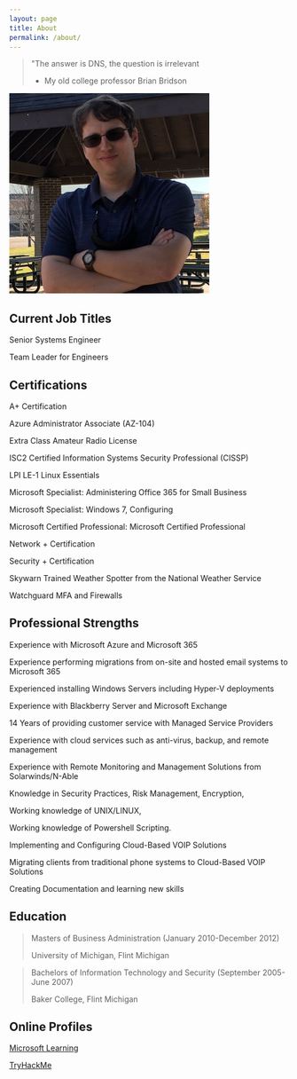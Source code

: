 ```yaml
---
layout: page
title: About
permalink: /about/
---
```


> "The answer is DNS, the question is irrelevant
> - My old college professor Brian Bridson

![Yes, this is really me](/images/91954742.png)


## Current Job Titles

Senior Systems Engineer

Team Leader for Engineers

## Certifications

A+ Certification

Azure Administrator Associate (AZ-104)

Extra Class Amateur Radio License

ISC2 Certified Information Systems Security Professional (CISSP) 

LPI LE-1 Linux Essentials

Microsoft Specialist: Administering Office 365 for Small Business

Microsoft Specialist: Windows 7, Configuring

Microsoft Certified Professional: Microsoft Certified Professional

Network + Certification

Security + Certification

Skywarn Trained Weather Spotter from the National Weather Service

Watchguard MFA and Firewalls

## Professional Strengths

Experience with Microsoft Azure and Microsoft 365

Experience performing migrations from on-site and hosted email systems to Microsoft 365

Experienced installing Windows Servers including Hyper-V deployments

Experience with Blackberry Server and Microsoft Exchange

14 Years of providing customer service with Managed Service Providers

Experience with cloud services such as anti-virus, backup, and remote management

Experience with Remote Monitoring and Management Solutions from Solarwinds/N-Able

Knowledge in Security Practices, Risk Management, Encryption,

Working knowledge of UNIX/LINUX, 

Working knowledge of Powershell Scripting.

Implementing and Configuring Cloud-Based VOIP Solutions

Migrating clients from traditional phone systems to Cloud-Based VOIP Solutions

Creating Documentation and learning new skills

## Education
>Masters of Business Administration (January 2010-December 2012)
>
>University of Michigan, Flint Michigan

>Bachelors of Information Technology and Security (September 2005-June 2007)
>
>Baker College, Flint Michigan

## Online Profiles
[Microsoft Learning](https://learn.microsoft.com/en-us/users/ZacT-8437)

[TryHackMe](https://tryhackme.com/p/ZacAttack)
